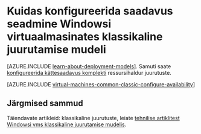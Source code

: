 <properties
    pageTitle="Kättesaadavus määrab Windowsi klassikaline vms | Microsoft Azure'i"
    description="Konfigureerige saadavus seadmine uude või olemasolevasse Windows virtuaalse masina klassikaline juurutamise mudeli Azure portaali ja Azure PowerShelli abil."
    services="virtual-machines-windows"
    documentationCenter=""
    authors="cynthn"
    manager="timlt"
    editor=""
    tags="azure-service-management"/>

<tags
    ms.service="virtual-machines-windows"
    ms.workload="infrastructure-services"
    ms.tgt_pltfrm="vm-windows"
    ms.devlang="na"
    ms.topic="article"
    ms.date="09/27/2016"
    ms.author="cynthn"/>

# <a name="how-to-configure-an-availability-set-for-windows-virtual-machines-in-the-classic-deployment-model"></a>Kuidas konfigureerida saadavus seadmine Windowsi virtuaalmasinates klassikaline juurutamise mudeli

[AZURE.INCLUDE [learn-about-deployment-models](../../includes/learn-about-deployment-models-classic-include.md)]. Samuti saate [konfigureerida kättesaadavus komplekti](virtual-machines-windows-create-availability-set.md) ressursihaldur juurutuste.

[AZURE.INCLUDE [virtual-machines-common-classic-configure-availability](../../includes/virtual-machines-common-classic-configure-availability.md)]

## <a name="next-steps"></a>Järgmised sammud

Täiendavate artikleid: klassikaline juurutuste, leiate [tehnilise artiklitest Windowsi vms klassikaline juurutamise mudelis](virtual-machines-windows-index.md).